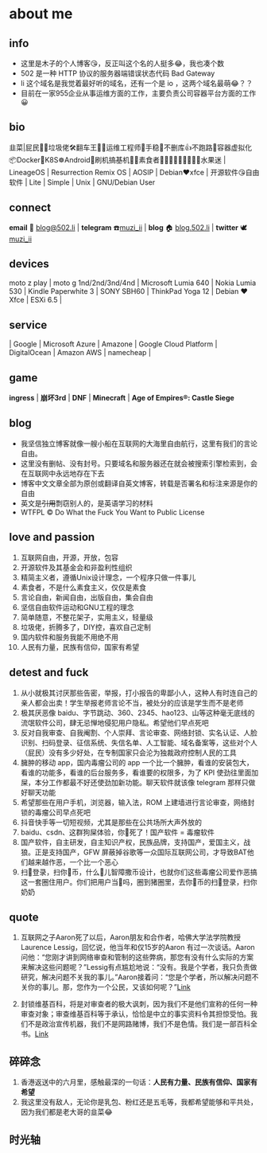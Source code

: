 # about me

## info

- 这里是木子的个人博客😘，反正叫这个名的人挺多😂，我也凑个数
- 502 是一种 HTTP 协议的服务器端错误状态代码 Bad Gateway
- li 这个域名是我觉着最好听的域名，还有一个是 io ，这两个域名最萌😂？？
- 目前在一家955企业从事运维方面的工作，主要负责公司容器平台方面的工作😀

## bio

韭菜|屁民🤦‍♂️垃圾佬🛠️翻车王🚐😫运维工程师🔧手稳💪不删库👍不跑路🏃容器虚拟化📦Docker🐳K8S☸️Android📳刷机搞~~基~~机📱📲素食者🍇🍈🍉🍊🍋🍌🍍🍎🍏水果迷 | LineageOS | Resurrection Remix OS | AOSIP | Debian❤xfce | 开源软件😘自由软件 | Lite | Simple | Unix | GNU/Debian User

## connect

**email** 📧 [blog@502.li](mailto:blog#502.li)  |  **telegram** ☎️[muzi_ii](https://telegram.me/muzi_li)  |  **blog** 🏠 [blog.502.li](https://blog.502.li) | **twitter** 🕊[muzi_ii](https://twitter.com/muzi_ii)

## devices

moto z play | moto g 1nd/2nd/3nd/4nd | Microsoft Lumia 640 | Nokia Lumia 530 | Kindle Paperwhite 3 | SONY SBH60 | ThinkPad Yoga 12 | Debian ♥ Xfce | ESXi 6.5 |

## service

| Google | Microsoft Azure | Amazone | Google Cloud Platform‎ | DigitalOcean | Amazon AWS | namecheap |

## game

**ingress** | **崩坏3rd** | **DNF** | **Minecraft** | **Age of Empires®: Castle Siege**

## blog

- 我坚信独立博客就像一艘小船在互联网的大海里自由航行，这里有我们的言论自由。
- 这里没有删帖、没有封号。只要域名和服务器还在就会被搜索引擎检索到，会在互联网中永远地存在下去
- 博客中文文章全部为原创或翻译自英文博客，转载是否署名和标注来源是你的自由
- 英文是~~引用~~剽窃别人的，是英语学习的材料
- WTFPL © Do What the Fuck You Want to Public License

## love and passion

1. 互联网自由，开源，开放，包容
2. 开源软件及其基金会和非盈利性组织
3. 精简主义者，遵循Unix设计理念，一个程序只做一件事儿
4. 素食者，不是什么素食主义，仅仅是素食
5. 言论自由，新闻自由，出版自由，集会自由
6. 坚信自由软件运动和GNU工程的理念
7. 简单随意，不整花架子，实用主义，轻量级
8. 垃圾佬，折腾多了，DIY控，喜欢自己定制
9. 国内软件和服务我能不用绝不用
10. 人民有力量，民族有信仰，国家有希望

## detest and fuck

1. 从小就极其讨厌那些告密，举报，打小报告的卑鄙小人，这种人有时连自己的亲人都会出卖！学生举报老师言论不当，被处分的应该是学生而不是老师
2. 极其厌恶像 baidu、字节跳动、360、2345、hao123、山等这种毫无底线的流氓软件公司，肆无忌惮地侵犯用户隐私。希望他们早点死吧
3. 反对自我审查、自我阉割、个人崇拜、言论审查、网络封锁、实名认证、人脸识别、扫码登录、征信系统、失信名单、人工智能、域名备案等，这些对个人（屁民）没有多少好处，在专制国家只会沦为独裁政府控制人民的工具
4. 臃肿的移动 app，国内毒瘤公司的 app 一个比一个臃肿，看谁的安装包大，看谁的功能多，看谁的后台服务多，看谁要的权限多，为了 KPI 使劲往里面加屎，本分工作都最不好还使劲加新功能。聊天软件就该像 telegram 那样只做好聊天功能
5. 希望那些在用户手机，浏览器，输入法，ROM 上建墙进行言论审查，网络封锁的毒瘤公司早点死吧
6. 抖音快手等一切短视频，尤其是那些在公共场所大声外放的
7. baidu、csdn、这群狗屎体验，你🐎死了！国产软件 = 毒瘤软件
8. 国产软件，自主研发，自主知识产权，民族品牌，支持国产，爱国主义，战狼。正是支持国产，GFW 屏蔽掉谷歌等一众国际互联网公司，才导致BAT他们越来越作恶，一个比一个恶心
9. 扫🐴登录，扫你🐴币，什么🐔儿智障撒币设计，也就你们这些毒瘤公司爱作恶搞这一套圈住用户。你们把用户当🐷吗，圈到猪圈里，去你🐴币的扫🐴登录，扫你奶奶

## quote

1. 互联网之子Aaron死了以后，Aaron朋友和合作者，哈佛大学法学院教授Laurence Lessig，回忆说，他当年和仅15岁的Aaron 有过一次谈话。Aaron问他：“您刚才讲到网络审查和管制的这些弊病，那您有没有什么实际的方案来解决这些问题呢？”Lessig有点尴尬地说：“没有。我是个学者，我只负责做研究，解决问题不关我的事儿。”Aaron接着问：“您是个学者，所以解决问题不关你的事儿。那，您作为一个公民，又该如何呢？”[Link](https://coolshell.cn/articles/11928.html)

2. 封锁维基百科，将是对审查者的极大讽刺，因为我们不是他们宣称的任何一种审查对象；审查维基百科等于承认，恰恰是中立的事实资料令其担惊受怕。我们不是政治宣传机器，我们不是网路赌博，我们不是色情。我们是一部百科全书。[Link](https://zh.wikipedia.org/wiki/%E4%B8%AD%E5%9B%BD%E5%A4%A7%E9%99%86%E5%AF%B9%E7%BB%B4%E5%9F%BA%E5%AA%92%E4%BD%93%E7%9A%84%E5%B0%81%E9%94%81#%E5%90%89%E7%B1%B3%C2%B7%E5%A8%81%E7%88%BE%E5%A3%AB)

## 碎碎念

1. 香港返送中的六月里，感触最深的一句话：**人民有力量、民族有信仰、国家有希望**
2. 我这里没有敌人，无论你是乳包、粉红还是五毛等，我都希望能够和平共处，因为我们都是老大哥的韭菜😂

## 时光轴